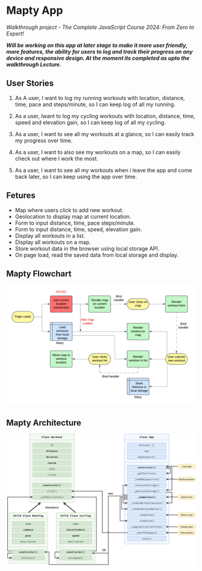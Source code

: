 # Mapty App

_Walkthrough project - The Complete JavaScript Course 2024: From Zero to Expert!_

**_Will be working on this app at later stage to make it more user friendly, more features, the ability for users to log and track their progress on any device and responsive design. At the moment its completed as upto the walkthrough Lecture._**

## User Stories

1. As A user, I want to log my running workouts with location, distance, time, pace and steps/minute, so I can keep log of all my running.

2. As a user, Iwant to log my cycling workouts with location, distance, time, speed and elevation gain, so I can keep log of all my cycling.

3. As a user, I want to see all my workouts at a glance, so I can easily track my progress over time.

4. As a user, I want to also see my workouts on a map, so I can easily check out where I work the most.

5. As a user, I want to see all my workouts when i leave the app and come back later, so I can keep using the app over time.

## Fetures

- Map where users click to add new workout.
- Geolocation to display map at current location.
- Form to input distance, time, pace steps/minute.
- Form to input distance, time, speed, elevation gain.
- Display all workouts in a list.
- Display all workouts on a map.
- Store workout data in the browser using local storage API.
- On page load, read the saved data from local storage and display.

## Mapty Flowchart

![Mapty Flowchart](documentation/mapty-flowchart.png)

## Mapty Architecture

![Mapty Architecture](documentation/mapty-architecture.png)
